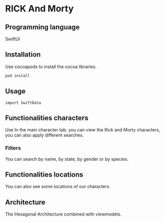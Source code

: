 # RICK And Morty

## Programming language
SwiftUI 

## Installation
Use cocoapods to install the cocoa libraries.

```bash
pod install
```

## Usage
```SwiftUI
import SwiftData
```

## Functionalities characters
Use In the main character tab, you can view the Rick and Morty characters, you can also apply different searches.

### Filters
You can search by name, by state, by gender or by species.

## Functionalities locations
You can also see some locations of our characters.

## Architecture
The Hexagonal Architecture combined with viewmodels.



